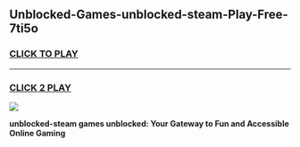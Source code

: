 
## Unblocked-Games-unblocked-steam-Play-Free-7ti5o
<h3>
<a href="https://premium76.site?title=unblocked-steam&ref=21A">CLICK TO PLAY</a></h3>
<hr>

<h3>
<a href="https://premium76.site?title=unblocked-steam&ref=21A">CLICK 2 PLAY</a>
  
</h3>

<a href="https://premium76.site?title=unblocked-steam&ref=21A"><img src="https://clearcache.store/games.png"></a>


**unblocked-steam games unblocked: Your Gateway to Fun and Accessible Online Gaming**
